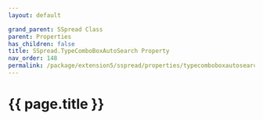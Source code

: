 ```yaml
---
layout: default

grand_parent: SSpread Class
parent: Properties
has_children: false
title: SSpread.TypeComboBoxAutoSearch Property
nav_order: 148
permalink: /package/extension5/sspread/properties/typecomboboxautosearch
---
```

# {{ page.title }}